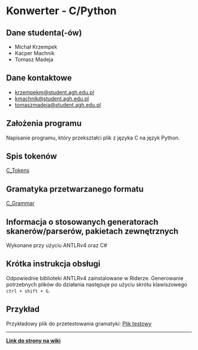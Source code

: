 # Konwerter - C/Python

## Dane studenta(-ów)
- Michał Krzempek
- Kacper Machnik
- Tomasz Madeja

## Dane kontaktowe
- krzempekm@student.agh.edu.pl
- kmachnik@student.agh.edu.pl
- tomaszmadeja@student.agh.edu.pl

## Założenia programu
Napisanie programu, który przekształci plik z języka C na język Python.

## Spis tokenów
[C_Tokens](https://github.com/miskrz/TKiK-C-to-Python/blob/main/Grammars/C_Tokens.g4)

## Gramatyka przetwarzanego formatu
[C_Grammar](https://github.com/miskrz/TKiK-C-to-Python/blob/main/Grammars/C_Grammar.g4)

## Informacja o stosowanych generatorach skanerów/parserów, pakietach zewnętrznych
Wykonane przy użyciu ANTLRv4 oraz C#

## Krótka instrukcja obsługi
Odpowiednie biblioteki ANTLRv4 zainstalowane w Riderze.
Generowanie potrzebnych plików do działania następuje po użyciu skrótu klawiszowego `ctrl + shift + G`.

## Przykład
Przykładowy plik do przetestowania gramatyki: [Plik testowy](https://github.com/miskrz/TKiK-C-to-Python/blob/main/TestPrograms/test1.c)

---

[**Link do strony na wiki**](https://home.agh.edu.pl/~jpi/dokuwiki/doku.php?id=dydaktyka:kompilatory:2024:projekty:temat6)

